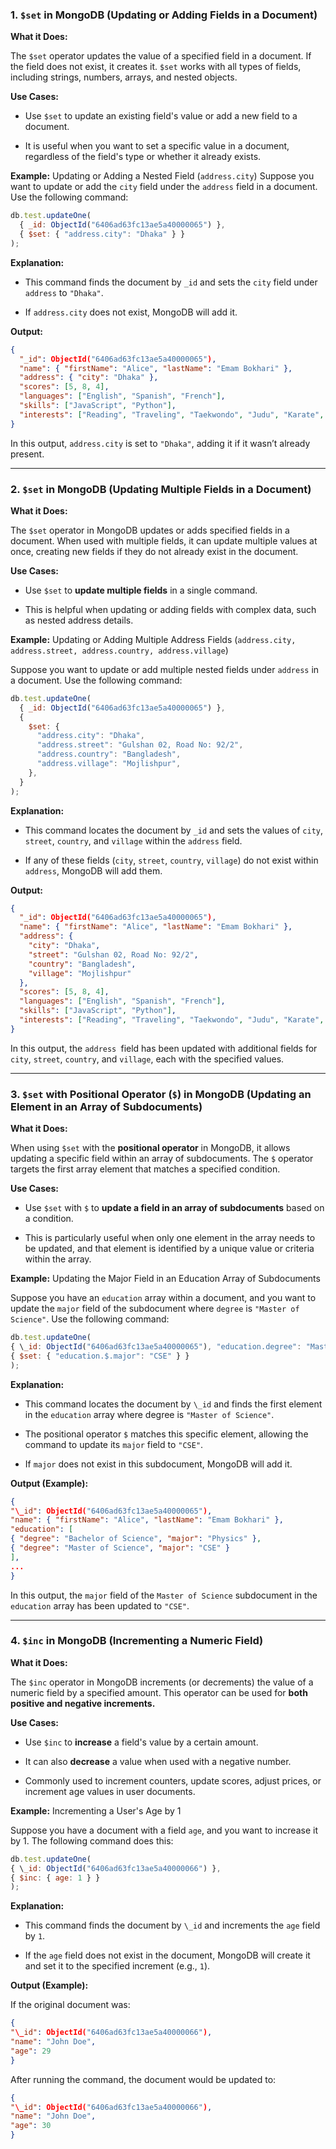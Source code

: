 ### 1. `$set` in MongoDB (Updating or Adding Fields in a Document)

**What it Does:**

The `$set` operator updates the value of a specified field in a document. If the field does not exist, it creates it. `$set` works with all types of fields, including strings, numbers, arrays, and nested objects.

**Use Cases:**

- Use `$set` to update an existing field's value or add a new field to a document.

- It is useful when you want to set a specific value in a document, regardless of the field's type or whether it already exists.

**Example:** Updating or Adding a Nested Field (`address.city`)
Suppose you want to update or add the `city` field under the `address` field in a document. Use the following command:

```js
db.test.updateOne(
  { _id: ObjectId("6406ad63fc13ae5a40000065") },
  { $set: { "address.city": "Dhaka" } }
);
```

**Explanation:**

- This command finds the document by `_id` and sets the `city` field under `address` to `"Dhaka"`.

- If `address.city` does not exist, MongoDB will add it.

**Output:**

```json
{
  "_id": ObjectId("6406ad63fc13ae5a40000065"),
  "name": { "firstName": "Alice", "lastName": "Emam Bokhari" },
  "address": { "city": "Dhaka" },
  "scores": [5, 8, 4],
  "languages": ["English", "Spanish", "French"],
  "skills": ["JavaScript", "Python"],
  "interests": ["Reading", "Traveling", "Taekwondo", "Judu", "Karate", "Car Driving", "Horse Riding"]
}
```

In this output, `address.city` is set to `"Dhaka"`, adding it if it wasn’t already present.

---

### 2. `$set` in MongoDB (Updating Multiple Fields in a Document)

**What it Does:**

The `$set` operator in MongoDB updates or adds specified fields in a document. When used with multiple fields, it can update multiple values at once, creating new fields if they do not already exist in the document.

**Use Cases:**

- Use `$set` to **update multiple fields** in a single command.

- This is helpful when updating or adding fields with complex data, such as nested address details.

**Example:** Updating or Adding Multiple Address Fields (`address.city, address.street, address.country, address.village`)

Suppose you want to update or add multiple nested fields under `address` in a document. Use the following command:

```js
db.test.updateOne(
  { _id: ObjectId("6406ad63fc13ae5a40000065") },
  {
    $set: {
      "address.city": "Dhaka",
      "address.street": "Gulshan 02, Road No: 92/2",
      "address.country": "Bangladesh",
      "address.village": "Mojlishpur",
    },
  }
);
```

**Explanation:**

- This command locates the document by `_id` and sets the values of `city`, `street`, `country`, and `village` within the `address` field.

- If any of these fields (`city`, `street`, `country`, `village`) do not exist within `address`, MongoDB will add them.

**Output:**

```json
{
  "_id": ObjectId("6406ad63fc13ae5a40000065"),
  "name": { "firstName": "Alice", "lastName": "Emam Bokhari" },
  "address": {
    "city": "Dhaka",
    "street": "Gulshan 02, Road No: 92/2",
    "country": "Bangladesh",
    "village": "Mojlishpur"
  },
  "scores": [5, 8, 4],
  "languages": ["English", "Spanish", "French"],
  "skills": ["JavaScript", "Python"],
  "interests": ["Reading", "Traveling", "Taekwondo", "Judu", "Karate", "Car Driving", "Horse Riding"]
}
```

In this output, the `address `field has been updated with additional fields for `city`, `street`, `country`, and `village`, each with the specified values.

---

### 3. `$set` with Positional Operator (`$`) in MongoDB (Updating an Element in an Array of Subdocuments)

**What it Does:**

When using `$set` with the **positional operator**
in MongoDB, it allows updating a specific field within an array of subdocuments. The `$` operator targets the first array element that matches a specified condition.

**Use Cases:**

- Use `$set` with `$` to **update a field in an array of subdocuments** based on a condition.

- This is particularly useful when only one element in the array needs to be updated, and that element is identified by a unique value or criteria within the array.

**Example:** Updating the Major Field in an Education Array of Subdocuments

Suppose you have an `education` array within a document, and you want to update the `major` field of the subdocument where `degree` is `"Master of Science"`. Use the following command:

```js
db.test.updateOne(
{ \_id: ObjectId("6406ad63fc13ae5a40000065"), "education.degree": "Master of Science" },
{ $set: { "education.$.major": "CSE" } }
);

```

**Explanation:**

- This command locates the document by `\_id` and finds the first element in the `education` array where degree is `"Master of Science"`.

- The positional operator `$` matches this specific element, allowing the command to update its `major` field to `"CSE"`.

- If `major` does not exist in this subdocument, MongoDB will add it.

**Output (Example):**

```json
{
"\_id": ObjectId("6406ad63fc13ae5a40000065"),
"name": { "firstName": "Alice", "lastName": "Emam Bokhari" },
"education": [
{ "degree": "Bachelor of Science", "major": "Physics" },
{ "degree": "Master of Science", "major": "CSE" }
],
...
}
```

In this output, the `major` field of the `Master of Science` subdocument in the `education` array has been updated to `"CSE"`.

---

### 4. `$inc` in MongoDB (Incrementing a Numeric Field)

**What it Does:**

The `$inc` operator in MongoDB increments (or decrements) the value of a numeric field by a specified amount. This operator can be used for **both positive and negative increments.**

**Use Cases:**

- Use `$inc` to **increase** a field's value by a certain amount.

- It can also **decrease** a value when used with a negative number.

- Commonly used to increment counters, update scores, adjust prices, or increment age values in user documents.

**Example:** Incrementing a User's Age by 1

Suppose you have a document with a field `age`, and you want to increase it by 1. The following command does this:

```js
db.test.updateOne(
{ \_id: ObjectId("6406ad63fc13ae5a40000066") },
{ $inc: { age: 1 } }
);
```

**Explanation:**

- This command finds the document by `\_id` and increments the `age` field by `1`.

- If the `age` field does not exist in the document, MongoDB will create it and set it to the specified increment (e.g., `1`).

**Output (Example):**

If the original document was:

```json
{
"\_id": ObjectId("6406ad63fc13ae5a40000066"),
"name": "John Doe",
"age": 29
}
```

After running the command, the document would be updated to:

```json
{
"\_id": ObjectId("6406ad63fc13ae5a40000066"),
"name": "John Doe",
"age": 30
}
```
